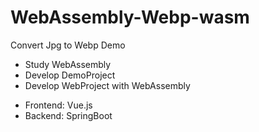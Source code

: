 # WebAssembly-Webp-wasm
Convert Jpg to Webp Demo

* Study WebAssembly 
* Develop DemoProject
* Develop WebProject with WebAssembly
 - Frontend: Vue.js
 - Backend: SpringBoot
